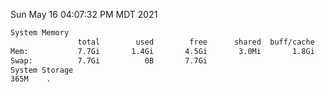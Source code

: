 Sun May 16 04:07:32 PM MDT 2021
```bash
System Memory
               total        used        free      shared  buff/cache   available
Mem:           7.7Gi       1.4Gi       4.5Gi       3.0Mi       1.8Gi       6.0Gi
Swap:          7.7Gi          0B       7.7Gi
System Storage
365M	.
```
```bash
